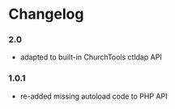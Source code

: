 # Changelog

### 2.0
- adapted to built-in ChurchTools ctldap API

### 1.0.1
- re-added missing autoload code to PHP API